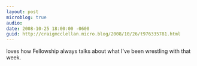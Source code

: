 ```yaml
---
layout: post
microblog: true
audio: 
date: 2008-10-25 18:00:00 -0600
guid: http://craigmcclellan.micro.blog/2008/10/26/t976335781.html
---
```

loves how Fellowship always talks about what I've been wrestling with that week.
